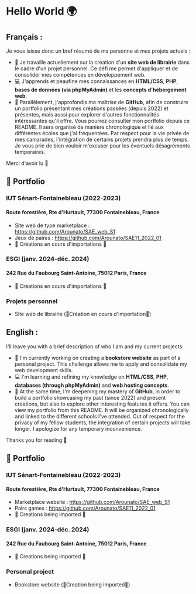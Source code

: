# Hello World 🌍

## Français :

Je vous laisse donc un bref résumé de ma personne et mes projets actuels :
- 💼 Je travaille actuellement sur la création d'un **site web de librairie** dans le cadre d'un projet personnel. Ce défi me permet d'appliquer et de consolider mes compétences en développement web.
- 💻 J'apprends et peaufine mes connaissances en **HTML/CSS**, **PHP**, **bases de données (via phpMyAdmin)** et les **concepts d'hébergement web**.
- 📁 Parallèlement, j'approfondis ma maîtrise de **GitHub**, afin de construire un portfolio présentant mes créations passées (depuis 2022) et présentes, mais aussi pour explorer d'autres fonctionnalités intéressantes qu'il offre. Vous pourrez consulter mon portfolio depuis ce README. Il sera organisé de manière chronologique et lié aux différentes écoles que j'ai fréquentées. Par respect pour la vie privée de mes camarades, l'intégration de certains projets prendra plus de temps.
Je vous prie de bien vouloir m'excuser pour les éventuels désagréments temporaires.

Merci d'avoir lu 👀

## 📁 Portfolio 
### IUT Sénart-Fontainebleau (2022-2023)
#### Route forestière, Rte d'Hurtault, 77300 Fontainebleau, France
- Site web de type marketplace : https://github.com/Arounato/SAE_web_S1
- Jeux de paires : https://github.com/Arounato/SAE11_2022_01
- 🚧 Créations en cours d'importations 🚧
### ESGI (janv. 2024-déc. 2024)
#### 242 Rue du Faubourg Saint-Antoine, 75012 Paris, France
- 🚧 Créations en cours d'importations 🚧
### Projets personnel
- Site web de librairie (🚧Création en cours d'importation🚧)

## English :

I'll leave you with a brief description of who I am and my current projects:
- 💼 I'm currently working on creating a **bookstore website** as part of a personal project. This challenge allows me to apply and consolidate my web development skills.
- 💻 I'm learning and refining my knowledge on **HTML/CSS**, **PHP**, **databases (through phpMyAdmin)** and **web hosting concepts**.
- 📁 At the same time, I'm deepening my mastery of **GitHub**, in order to build a portfolio showcasing my past (since 2022) and present creations, but also to explore other interesting features it offers. You can view my portfolio from this README. It will be organized chronologically and linked to the different schools I've attended. Out of respect for the privacy of my fellow students, the integration of certain projects will take longer.
I apologize for any temporary inconvenience.

Thanks you for reading 👀

## 📁 Portfolio 
### IUT Sénart-Fontainebleau (2022-2023)
#### Route forestière, Rte d'Hurtault, 77300 Fontainebleau, France
- Marketplace website : https://github.com/Arounato/SAE_web_S1
- Pairs games : https://github.com/Arounato/SAE11_2022_01
- 🚧 Creations being imported 🚧
### ESGI (janv. 2024-déc. 2024)
#### 242 Rue du Faubourg Saint-Antoine, 75012 Paris, France
- 🚧 Creations being imported 🚧
### Personal project
- Bookstore website (🚧Creation being imported🚧)

